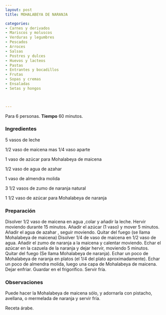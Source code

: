 ```yaml
---
layout: post
title: MOHALABEYA DE NARANJA

categories:
- Carnes y derivados
- Mariscos y moluscos
- Verduras y legumbres
- Pescados
- Arroces
- Salsas
- Postres y dulces
- Huevos y lacteos
- Pastas
- Entrantes y bocadillos
- Frutas
- Sopas y cremas
- Ensaladas
- Setas y hongos
 


---
```


Para 6 personas.
<b>Tiempo</b> 60 minutos.

<h3>Ingredientes</h3>

5 vasos de leche

1/2 vaso de maicena mas 1/4 vaso aparte

1 vaso de azúcar para Mohalabeya de maicena

1/2 vaso de agua de azahar

1 vaso de almendra molida

3 1/2 vasos de zumo de naranja natural

1 1/2 vaso de azúcar para Mohalabeya de naranja

<h3>Preparación</h3>

Disolver 1/2 vaso de maicena en agua ,colar y añadir la leche. Hervir moviendo durante 15 minutos. Añadir el azúcar (1 vaso) y mover 5 minutos. Añadir el agua de azahar , seguir moviendo. Quitar del fuego (se llama Mohalabeya de maicena) Disolver 1/4 de vaso de maicena en 1/2 vaso de agua. Añadir el zumo de naranja a la maicena y calentar moviendo. Echar el azúcar en la cazuela de la naranja y dejar hervir, moviendo 5 minutos. Quitar del fuego (Se llama Mohalabeya de naranja). Echar un poco de Mohalabeya de naranja en platos (el 1/4 del plato aproximadamente). Echar un poco de almendra molida, luego una capa de Mohalabeya de maicena. Dejar enfriar. Guardar en el frigorífico. Servir fría.

<h3>Observaciones</h3>

Puede hacer la Mohalabeya de maicena sólo, y adornarla con pistacho, avellana, o mermelada de naranja y servir fría.

Receta árabe.

